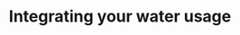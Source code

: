 ---
title: "Integrating your water usage"
description: "Learn how to add information about your water usage to Home Assistant home energy management."
---